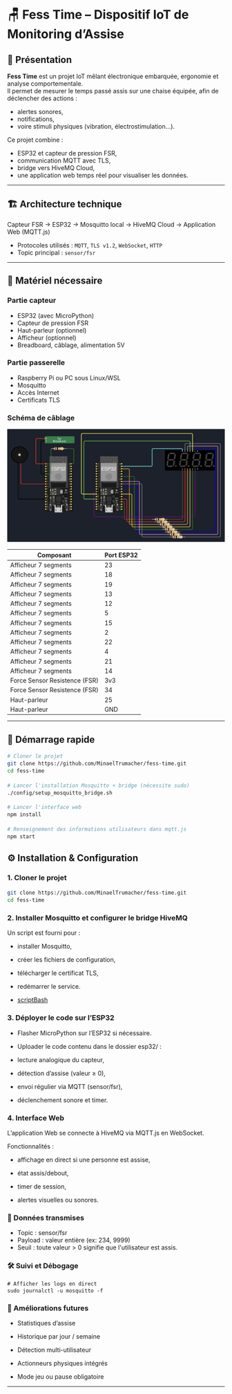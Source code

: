# 🪑 Fess Time – Dispositif IoT de Monitoring d’Assise

## 📌 Présentation

**Fess Time** est un projet IoT mêlant électronique embarquée, ergonomie et analyse comportementale.  
Il permet de mesurer le temps passé assis sur une chaise équipée, afin de déclencher des actions :
- alertes sonores,
- notifications,
- voire stimuli physiques (vibration, électrostimulation...).

Ce projet combine :
- ESP32 et capteur de pression FSR,
- communication MQTT avec TLS,
- bridge vers HiveMQ Cloud,
- une application web temps réel pour visualiser les données.

---

## 🏗️ Architecture technique

Capteur FSR → ESP32 → Mosquitto local → HiveMQ Cloud → Application Web (MQTT.js)

- Protocoles utilisés : `MQTT`, `TLS v1.2`, `WebSocket`, `HTTP`
- Topic principal : `sensor/fsr`

---

## 🧰 Matériel nécessaire

### Partie capteur

- ESP32 (avec MicroPython)
- Capteur de pression FSR
- Haut-parleur (optionnel)
- Afficheur (optionnel)
- Breadboard, câblage, alimentation 5V

### Partie passerelle

- Raspberry Pi ou PC sous Linux/WSL
- Mosquitto
- Accès Internet
- Certificats TLS

### Schéma de câblage
![schéma](./assets/schema.png)

| **Composant**                 | **Port ESP32** |
|-------------------------------|----------------|
| Afficheur 7 segments          | 23      |
| Afficheur 7 segments          | 18      |
| Afficheur 7 segments          | 19      |
| Afficheur 7 segments          | 13      |
| Afficheur 7 segments          | 12      |
| Afficheur 7 segments          | 5       |
| Afficheur 7 segments          | 15      | + resistance
| Afficheur 7 segments          | 2       | + resistance
| Afficheur 7 segments          | 22      | + resistance
| Afficheur 7 segments          | 4       | + resistance
| Afficheur 7 segments          | 21      | + resistance
| Afficheur 7 segments          | 14      | + resistance
| Force Sensor Resistence (FSR) | 3v3             |
| Force Sensor Resistence (FSR) | 34              | + resistance -> GND
| Haut-parleur                  | 25              |
| Haut-parleur                  | GND             |
---

## 🚀 Démarrage rapide

```bash
# Cloner le projet
git clone https://github.com/MinaelTrumacher/fess-time.git
cd fess-time

# Lancer l'installation Mosquitto + bridge (nécessite sudo)
./config/setup_mosquitto_bridge.sh

# Lancer l'interface web
npm install 

# Renseignement des informations utilisateurs dans mqtt.js
npm start
```

## ⚙️ Installation & Configuration

### 1. Cloner le projet

```bash
git clone https://github.com/MinaelTrumacher/fess-time.git
cd fess-time
``` 

### 2. Installer Mosquitto et configurer le bridge HiveMQ
Un script est fourni pour :

- installer Mosquitto,

- créer les fichiers de configuration,

- télécharger le certificat TLS,

- redémarrer le service.

- [scriptBash](./config/setup_mosquitto_bridge.sh)

### 3. Déployer le code sur l’ESP32
- Flasher MicroPython sur l’ESP32 si nécessaire.

- Uploader le code contenu dans le dossier esp32/ :

- lecture analogique du capteur,

- détection d’assise (valeur ≥ 0),

- envoi régulier via MQTT (sensor/fsr),

- déclenchement sonore et timer.

### 4. Interface Web
L’application Web se connecte à HiveMQ via MQTT.js en WebSocket.

Fonctionnalités :

- affichage en direct si une personne est assise,

- état assis/debout,

- timer de session,

- alertes visuelles ou sonores.

### 📡 Données transmises
- Topic : sensor/fsr
- Payload : valeur entière (ex: 234, 9999)
- Seuil : toute valeur > 0 signifie que l'utilisateur est assis.

### 🛠️ Suivi et Débogage

``` 
# Afficher les logs en direct
sudo journalctl -u mosquitto -f
```

### 🧪 Améliorations futures
- Statistiques d’assise

- Historique par jour / semaine

- Détection multi-utilisateur

- Actionneurs physiques intégrés

- Mode jeu ou pause obligatoire

---





